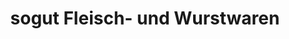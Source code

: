 ---
title: "sogut Fleisch- und Wurstwaren"
url: /langenleuba-niederhain/sogut-fleisch-und-wurstwaren/
shop: Metzgerei
---